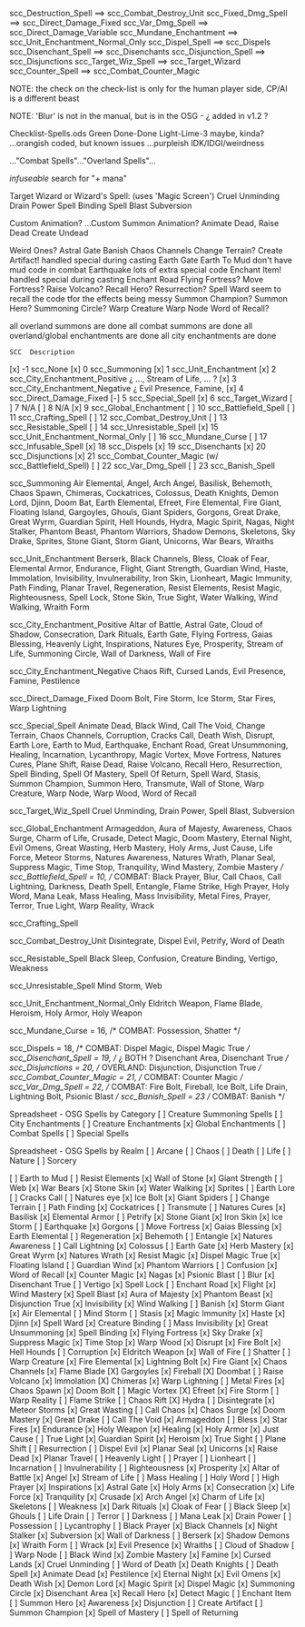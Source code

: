 
scc_Destruction_Spell    ==>  scc_Combat_Destroy_Unit
scc_Fixed_Dmg_Spell      ==>  scc_Direct_Damage_Fixed
scc_Var_Dmg_Spell        ==>  scc_Direct_Damage_Variable
scc_Mundane_Enchantment  ==>  scc_Unit_Enchantment_Normal_Only
scc_Dispel_Spell         ==>  scc_Dispels
scc_Disenchant_Spell     ==>  scc_Disenchants
scc_Disjunction_Spell    ==>  scc_Disjunctions
scc_Target_Wiz_Spell     ==>  scc_Target_Wizard
scc_Counter_Spell        ==>  scc_Combat_Counter_Magic

NOTE: the check on the check-list is only for the human player side, CP/AI is a different beast

NOTE: 'Blur' is not in the manual, but is in the OSG - ¿ added in v1.2 ?



Checklist-Spells.ods
Green   Done-Done
Light-Lime-3    maybe, kinda?
...orangish     coded, but known issues
...purpleish    IDK/IDGI/weirdness

..."Combat Spells"..."Overland Spells"...


*infuseable*
search for "+ mana"


Target Wizard or Wizard's Spell:
(uses 'Magic Screen')
    Cruel Unminding
    Drain Power
    Spell Binding
    Spell Blast
    Subversion

Custom Animation? ...Custom Summon Animation?
    Animate Dead, Raise Dead
    Create Undead


Weird Ones?
    Astral Gate
    Banish
    Chaos Channels
    Change Terrain?
    Create Artifact!    handled special during casting
    Earth Gate
    Earth To Mud        don't have mud code in combat
    Earthquake          lots of extra special code
    Enchant Item!       handled special during casting
    Enchant Road
    Flying Fortress?
    Move Fortress?
    Raise Volcano?
    Recall Hero?
    Resurrection?
    Spell Ward          seem to recall the code tfor the effects being messy
    Summon Champion?
    Summon Hero?
    Summoning Circle?
    Warp Creature
    Warp Node
    Word of Recall?


all overland summons are done
all combat summons are done
all overland/global enchantments are done
all city enchantments are done

    SCC  Description
[x]  -1  scc_None
[x]   0  scc_Summoning
[x]   1  scc_Unit_Enchantment
[x]   2  scc_City_Enchantment_Positive       ¿ ..., Stream of Life, ... ?
[x]   3  scc_City_Enchantment_Negative      ¿ Evil Presence, Famine, 
[x]   4  scc_Direct_Damage_Fixed
[-]   5  scc_Special_Spell
[x]   6  scc_Target_Wizard
[ ]   7  N/A
[ ]   8  N/A
[x]   9  scc_Global_Enchantment
[ ]  10  scc_Battlefield_Spell
[ ]  11  scc_Crafting_Spell
[ ]  12  scc_Combat_Destroy_Unit
[ ]  13  scc_Resistable_Spell
[ ]  14  scc_Unresistable_Spell
[x]  15  scc_Unit_Enchantment_Normal_Only
[ ]  16  scc_Mundane_Curse
[ ]  17  scc_Infusable_Spell
[x]  18  scc_Dispels
[x]  19  scc_Disenchants
[x]  20  scc_Disjunctions
[x]  21  scc_Combat_Counter_Magic  (w/ scc_Battlefield_Spell)
[ ]  22  scc_Var_Dmg_Spell
[ ]  23  scc_Banish_Spell

scc_Summoning
Air Elemental, Angel, Arch Angel, Basilisk, Behemoth, Chaos Spawn, Chimeras, Cockatrices, Colossus, Death Knights, Demon Lord, Djinn, Doom Bat, Earth Elemental, Efreet, Fire Elemental, Fire Giant, Floating Island, Gargoyles, Ghouls, Giant Spiders, Gorgons, Great Drake, Great Wyrm, Guardian Spirit, Hell Hounds, Hydra, Magic Spirit, Nagas, Night Stalker, Phantom Beast, Phantom Warriors, Shadow Demons, Skeletons, Sky Drake, Sprites, Stone Giant, Storm Giant, Unicorns, War Bears, Wraiths

scc_Unit_Enchantment
Berserk, Black Channels, Bless, Cloak of Fear, Elemental Armor, Endurance, Flight, Giant Strength, Guardian Wind, Haste, Immolation, Invisibility, Invulnerability, Iron Skin, Lionheart, Magic Immunity, Path Finding, Planar Travel, Regeneration, Resist Elements, Resist Magic, Righteousness, Spell Lock, Stone Skin, True Sight, Water Walking, Wind Walking, Wraith Form

scc_City_Enchantment_Positive
Altar of Battle, Astral Gate, Cloud of Shadow, Consecration, Dark Rituals, Earth Gate, Flying Fortress, Gaias Blessing, Heavenly Light, Inspirations, Natures Eye, Prosperity, Stream of Life, Summoning Circle, Wall of Darkness, Wall of Fire

scc_City_Enchantment_Negative
Chaos Rift, Cursed Lands, Evil Presence, Famine, Pestilence

scc_Direct_Damage_Fixed
Doom Bolt, Fire Storm, Ice Storm, Star Fires, Warp Lightning

scc_Special_Spell
Animate Dead, Black Wind, Call The Void, Change Terrain, Chaos Channels, Corruption, Cracks Call, Death Wish, Disrupt, Earth Lore, Earth to Mud, Earthquake, Enchant Road, Great Unsummoning, Healing, Incarnation, Lycanthropy, Magic Vortex, Move Fortress, Natures Cures, Plane Shift, Raise Dead, Raise Volcano, Recall Hero, Resurrection, Spell Binding, Spell Of Mastery, Spell Of Return, Spell Ward, Stasis, Summon Champion, Summon Hero, Transmute, Wall of Stone, Warp Creature, Warp Node, Warp Wood, Word of Recall

scc_Target_Wiz_Spell
Cruel Unminding, Drain Power, Spell Blast, Subversion

scc_Global_Enchantment
Armageddon, Aura of Majesty, Awareness, Chaos Surge, Charm of Life, Crusade, Detect Magic, Doom Mastery, Eternal Night, Evil Omens, Great Wasting, Herb Mastery, Holy Arms, Just Cause, Life Force, Meteor Storms, Natures Awareness, Natures Wrath, Planar Seal, Suppress Magic, Time Stop, Tranquility, Wind Mastery, Zombie Mastery */
scc_Battlefield_Spell   = 10,   /* COMBAT:  Black Prayer, Blur, Call Chaos, Call Lightning, Darkness, Death Spell, Entangle, Flame Strike, High Prayer, Holy Word, Mana Leak, Mass Healing, Mass Invisibility, Metal Fires, Prayer, Terror, True Light, Warp Reality, Wrack

scc_Crafting_Spell

scc_Combat_Destroy_Unit
Disintegrate, Dispel Evil, Petrify, Word of Death

scc_Resistable_Spell
Black Sleep, Confusion, Creature Binding, Vertigo, Weakness

scc_Unresistable_Spell
Mind Storm, Web

scc_Unit_Enchantment_Normal_Only
Eldritch Weapon, Flame Blade, Heroism, Holy Armor, Holy Weapon

scc_Mundane_Curse       = 16,   /* COMBAT:  Possession, Shatter */

scc_Dispels        = 18,   /* COMBAT:  Dispel Magic, Dispel Magic True */
scc_Disenchant_Spell    = 19,   /* ¿ BOTH ?  Disenchant Area, Disenchant True */
scc_Disjunctions   = 20,   /* OVERLAND:  Disjunction, Disjunction True */
scc_Combat_Counter_Magic       = 21,   /* COMBAT:  Counter Magic */
scc_Var_Dmg_Spell       = 22,   /* COMBAT:  Fire Bolt, Fireball, Ice Bolt, Life Drain, Lightning Bolt, Psionic Blast */
scc_Banish_Spell        = 23    /* COMBAT:  Banish */


Spreadsheet - OSG Spells by Category
[ ] Creature Summoning Spells
[ ] City Enchantments
[ ] Creature Enchantments
[x] Global Enchantments
[ ] Combat Spells
[ ] Special Spells

Spreadsheet - OSG Spells by Realm
[ ] Arcane
[ ] Chaos
[ ] Death
[ ] Life
[ ] Nature
[ ] Sorcery



[ ] Earth to Mud
[ ] Resist Elements
[x] Wall of Stone
[x] Giant Strength
[ ] Web
[x] War Bears
[x] Stone Skin
[x] Water Walking
[x] Sprites
[ ] Earth Lore
[ ] Cracks Call
[ ] Natures eye
[x] Ice Bolt
[x] Giant Spiders
[ ] Change Terrain
[ ] Path Finding
[x] Cockatrices
[ ] Transmute
[ ] Natures Cures
[x] Basilisk
[x] Elemental Armor
[ ] Petrify
[x] Stone Giant
[x] Iron Skin
[x] Ice Storm
[ ] Earthquake
[x] Gorgons
[ ] Move Fortress
[x] Gaias Blessing
[x] Earth Elemental
[ ] Regeneration
[x] Behemoth
[ ] Entangle
[x] Natures Awareness
[ ] Call Lightning
[x] Colossus
[ ] Earth Gate
[x] Herb Mastery
[x] Great Wyrm
[x] Natures Wrath
[x] Resist Magic
[x] Dispel Magic True
[x] Floating Island
[ ] Guardian Wind
[x] Phantom Warriors
[ ] Confusion
[x] Word of Recall
[x] Counter Magic
[x] Nagas
[x] Psionic Blast
[ ] Blur
[x] Disenchant True
[ ] Vertigo
[x] Spell Lock
[ ] Enchant Road
[x] Flight
[x] Wind Mastery
[x] Spell Blast
[x] Aura of Majesty
[x] Phantom Beast
[x] Disjunction True
[x] Invisibility
[x] Wind Walking
[ ] Banish
[x] Storm Giant
[x] Air Elemental
[ ] Mind Storm
[ ] Stasis
[x] Magic Immunity
[x] Haste
[x] Djinn
[x] Spell Ward
[x] Creature Binding
[ ] Mass Invisibility
[x] Great Unsummoning
[x] Spell Binding
[x] Flying Fortress
[x] Sky Drake
[x] Suppress Magic
[x] Time Stop
[x] Warp Wood
[x] Disrupt
[x] Fire Bolt
[x] Hell Hounds
[ ] Corruption
[x] Eldritch Weapon
[x] Wall of Fire
[ ] Shatter
[ ] Warp Creature
[x] Fire Elemental
[x] Lightning Bolt
[x] Fire Giant
[x] Chaos Channels
[x] Flame Blade
[X] Gargoyles
[x] Fireball
[X] Doombat
[ ] Raise Volcano
[x] Immolation
[X] Chimeras
[x] Warp Lightning
[ ] Metal Fires
[x] Chaos Spawn
[x] Doom Bolt
[ ] Magic Vortex
[X] Efreet
[x] Fire Storm
[ ] Warp Reality
[ ] Flame Strike
[ ] Chaos Rift
[X] Hydra
[ ] Disintegrate
[x] Meteor Storms
[x] Great Wasting
[ ] Call Chaos
[x] Chaos Surge
[x] Doom Mastery
[x] Great Drake
[ ] Call The Void
[x] Armageddon
[ ] Bless
[x] Star Fires
[x] Endurance
[x] Holy Weapon
[x] Healing
[x] Holy Armor
[x] Just Cause
[ ] True Light
[x] Guardian Spirit
[x] Heroism
[x] True Sight
[ ] Plane Shift
[ ] Resurrection
[ ] Dispel Evil
[x] Planar Seal
[x] Unicorns
[x] Raise Dead
[x] Planar Travel
[ ] Heavenly Light
[ ] Prayer
[ ] Lionheart
[ ] Incarnation
[ ] Invulnerability
[ ] Righteousness
[x] Prosperity
[x] Altar of Battle
[x] Angel
[x] Stream of Life
[ ] Mass Healing
[ ] Holy Word
[ ] High Prayer
[x] Inspirations
[x] Astral Gate
[x] Holy Arms
[x] Consecration
[x] Life Force
[x] Tranquility
[x] Crusade
[x] Arch Angel
[x] Charm of Life
[x] Skeletons
[ ] Weakness
[x] Dark Rituals
[x] Cloak of Fear
[ ] Black Sleep
[x] Ghouls
[ ] Life Drain
[ ] Terror
[ ] Darkness
[ ] Mana Leak
[x] Drain Power
[ ] Possession
[ ] Lycantrophy
[ ] Black Prayer
[x] Black Channels
[x] Night Stalker
[x] Subversion
[x] Wall of Darkness
[ ] Berserk
[x] Shadow Demons
[x] Wraith Form
[ ] Wrack
[x] Evil Presence
[x] Wraiths
[ ] Cloud of Shadow
[ ] Warp Node
[ ] Black Wind
[x] Zombie Mastery
[x] Famine
[x] Cursed Lands
[x] Cruel Unminding
[ ] Word of Death
[x] Death Knights
[ ] Death Spell
[x] Animate Dead
[x] Pestilence
[x] Eternal Night
[x] Evil Omens
[x] Death Wish
[x] Demon Lord
[x] Magic Spirit
[x] Dispel Magic
[x] Summoning Circle
[x] Disenchant Area
[x] Recall Hero
[x] Detect Magic
[ ] Enchant Item
[ ] Summon Hero
[x] Awareness
[x] Disjunction
[ ] Create Artifact
[ ] Summon Champion
[x] Spell of Mastery
[ ] Spell of Returning

